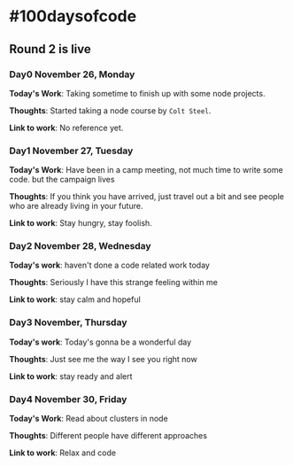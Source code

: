 # #100daysofcode

## Round 2 is live

### Day0 November 26, Monday

**Today's Work**: Taking sometime to finish up with some node projects.

**Thoughts**: Started taking a node course by `Colt Steel`.

**Link to work**: No reference yet.

### Day1 November 27, Tuesday 

**Today's Work**: Have been in a camp meeting, not much time to write some code. but the campaign lives

**Thoughts**: If you think you have arrived, just travel out a bit and see people who are already living in your future.

**Link to work**: Stay hungry, stay foolish.

### Day2 November 28, Wednesday 

**Today's work**: haven't done a code related work today

**Thoughts**: Seriously I have this strange feeling within me

**Link to  work**: stay calm and hopeful

### Day3 November, Thursday 

**Today's work**: Today's gonna be a wonderful day 

**Thoughts**: Just see me the way I see you right now

**Link to  work**: stay ready and alert

### Day4 November 30, Friday 

**Today's Work**: Read about clusters in node 

**Thoughts**: Different people have different approaches 

**Link to work**: Relax and code 
